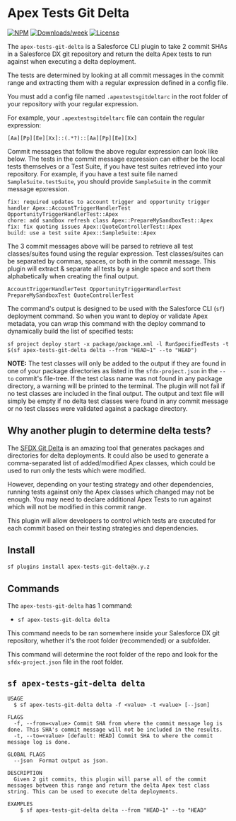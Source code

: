 # Apex Tests Git Delta

[![NPM](https://img.shields.io/npm/v/apex-tests-git-delta.svg?label=apex-tests-git-delta)](https://www.npmjs.com/package/apex-tests-git-delta) [![Downloads/week](https://img.shields.io/npm/dw/apex-tests-git-delta.svg)](https://npmjs.org/package/apex-tests-git-delta) [![License](https://img.shields.io/badge/License-MIT-yellow.svg)](https://raw.githubusercontent.com/mcarvin8/apex-tests-git-delta/main/LICENSE.md)

The `apex-tests-git-delta` is a Salesforce CLI plugin to take 2 commit SHAs in a Salesforce DX git repository and return the delta Apex tests to run against when executing a delta deployment.

The tests are determined by looking at all commit messages in the commit range and extracting them with a regular expression defined in a config file.

You must add a config file named `.apextestsgitdeltarc` in the root folder of your repository with your regular expression.

For example, your `.apextestsgitdeltarc` file can contain the regular expression:

```
[Aa][Pp][Ee][Xx]::(.*?)::[Aa][Pp][Ee][Xx]
```

Commit messages that follow the above regular expression can look like below. The tests in the commit message expression can either be the local tests themselves or a Test Suite, if you have test suites retrieved into your repository. For example, if you have a test suite file named `SampleSuite.testSuite`, you should provide `SampleSuite` in the commit message epxression.

```
fix: required updates to account trigger and opportunity trigger handler Apex::AccountTriggerHandlerTest OpportunityTriggerHandlerTest::Apex
chore: add sandbox refresh class Apex::PrepareMySandboxTest::Apex
fix: fix quoting issues Apex::QuoteControllerTest::Apex
build: use a test suite Apex::SampleSuite::Apex
```

The 3 commit messages above will be parsed to retrieve all test classes/suites found using the regular expression. Test classes/suites can be separated by commas, spaces, or both in the commit message. This plugin will extract & separate all tests by a single space and sort them alphabetically when creating the final output.

```
AccountTriggerHandlerTest OpportunityTriggerHandlerTest PrepareMySandboxTest QuoteControllerTest
```

The command's output is designed to be used with the Salesforce CLI (`sf`) deployment command. So when you want to deploy or validate Apex metadata, you can wrap this command with the deploy command to dynamically build the list of specified tests:

```
sf project deploy start -x package/package.xml -l RunSpecifiedTests -t $(sf apex-tests-git-delta delta --from "HEAD~1" --to "HEAD")
```

**NOTE:** The test classes will only be added to the output if they are found in one of your package directories as listed in the `sfdx-project.json` in the `--to` commit's file-tree. If the test class name was not found in any package directory, a warning will be printed to the terminal. The plugin will not fail if no test classes are included in the final output. The output and text file will simply be empty if no delta test classes were found in any commit message or no test classes were validated against a package directory.

## Why another plugin to determine delta tests?

The [SFDX Git Delta](https://github.com/scolladon/sfdx-git-delta) is an amazing tool that generates packages and directories for delta deployments. It could also be used to generate a comma-separated list of added/modified Apex classes, which could be used to run only the tests which were modified.

However, depending on your testing strategy and other dependencies, running tests against only the Apex classes which changed may not be enough. You may need to declare additional Apex Tests to run against which will not be modified in this commit range.

This plugin will allow developers to control which tests are executed for each commit based on their testing strategies and dependencies.

## Install

```bash
sf plugins install apex-tests-git-delta@x.y.z
```

## Commands

The `apex-tests-git-delta` has 1 command:

- `sf apex-tests-git-delta delta`

This command needs to be ran somewhere inside your Salesforce DX git repository, whether it's the root folder (recommended) or a subfolder.

This command will determine the root folder of the repo and look for the `sfdx-project.json` file in the root folder.

## `sf apex-tests-git-delta delta`

```
USAGE
  $ sf apex-tests-git-delta delta -f <value> -t <value> [--json]

FLAGS
  -f, --from=<value> Commit SHA from where the commit message log is done. This SHA's commit message will not be included in the results.
  -t, --to=<value> [default: HEAD] Commit SHA to where the commit message log is done.

GLOBAL FLAGS
  --json  Format output as json.

DESCRIPTION
  Given 2 git commits, this plugin will parse all of the commit messages between this range and return the delta Apex test class string. This can be used to execute delta deployments.

EXAMPLES
    $ sf apex-tests-git-delta delta --from "HEAD~1" --to "HEAD"
```
